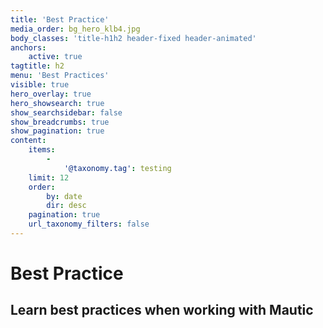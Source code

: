 ```yaml
---
title: 'Best Practice'
media_order: bg_hero_klb4.jpg
body_classes: 'title-h1h2 header-fixed header-animated'
anchors:
    active: true
tagtitle: h2
menu: 'Best Practices'
visible: true
hero_overlay: true
hero_showsearch: true
show_searchsidebar: false
show_breadcrumbs: true
show_pagination: true
content:
    items:
        -
            '@taxonomy.tag': testing
    limit: 12
    order:
        by: date
        dir: desc
    pagination: true
    url_taxonomy_filters: false
---
```


# Best Practice
## Learn best practices when working with Mautic